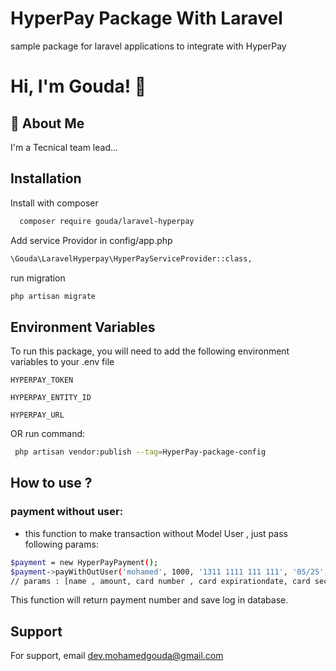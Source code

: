 
# HyperPay Package With Laravel

sample package for laravel applications to integrate with HyperPay

# Hi, I'm Gouda! 👋


## 🚀 About Me
I'm a Tecnical team lead...


## Installation

Install with composer

```bash
  composer require gouda/laravel-hyperpay
```

Add service Providor in config/app.php

```bash
\Gouda\LaravelHyperpay\HyperPayServiceProvider::class,
```

run migration
```bash
php artisan migrate
```



    
## Environment Variables

To run this package, you will need to add the following environment variables to your .env file

`HYPERPAY_TOKEN`

`HYPERPAY_ENTITY_ID`

`HYPERPAY_URL`

OR run command:
```bash
 php artisan vendor:publish --tag=HyperPay-package-config
```
## How to use ?

### payment without user:
- this function to make transaction without Model User , just pass following params:

```bash
$payment = new HyperPayPayment();
$payment->payWithOutUser('mohamed', 1000, '1311 1111 111 111', '05/25', '123');
// params : [name , amount, card number , card expirationdate, card security code]
```

This function will return payment number and save log in database.

## Support

For support, email dev.mohamedgouda@gmail.com 

